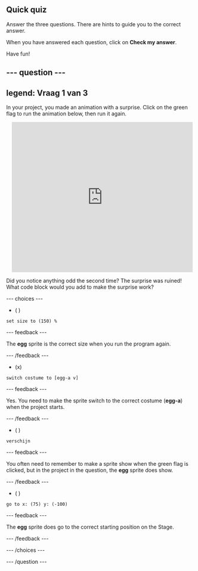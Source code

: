 ## Quick quiz

Answer the three questions. There are hints to guide you to the correct answer.

When you have answered each question, click on **Check my answer**.

Have fun!

--- question ---
---
legend: Vraag 1 van 3
---

In your project, you made an animation with a surprise. Click on the green flag to run the animation below, then run it again.

<div class="scratch-preview" style="margin-left: 15px;">
  <iframe allowtransparency="true" width="485" height="402" src="https://scratch.mit.edu/projects/embed/499932713/?autostart=false" frameborder="0"></iframe>
</div>

Did you notice anything odd the second time? The surprise was ruined! What code block would you add to make the surprise work?

--- choices ---

- ( )
```blocks3
set size to (150) %
```

  --- feedback ---

 The **egg** sprite is the correct size when you run the program again.

  --- /feedback ---

- (x)
```blocks3
switch costume to [egg-a v]
```

  --- feedback ---

 Yes. You need to make the sprite switch to the correct costume (**egg-a**) when the project starts.

  --- /feedback ---

- ( )
```blocks3
verschijn
```

  --- feedback ---

 You often need to remember to make a sprite show when the green flag is clicked, but in the project in the question, the **egg** sprite does show.

  --- /feedback ---

- ( )
```blocks3
go to x: (75) y: (-100)
```

  --- feedback ---

 The **egg** sprite does go to the correct starting position on the Stage.

  --- /feedback ---

--- /choices ---

--- /question ---
